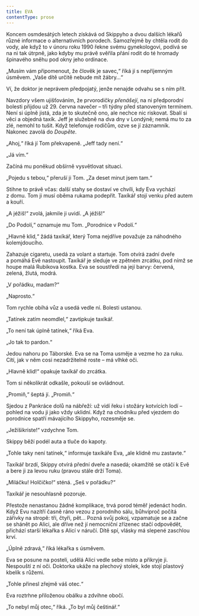 ```yaml
---
title: EVA
contentType: prose
---
```


Koncem osmdesátých letech získává od Skippyho a dvou dalších lékařů různé informace o alternativních porodech. Samozřejmě by chtěla rodit do vody, ale když to v únoru roku 1990 řekne svému gynekologovi, podívá se na ni tak útrpně, jako kdyby mu právě svěřila přání rodit do té hromady špinavého sněhu pod okny jeho ordinace.

„Musím vám připomenout, že člověk je savec,“ říká jí s nepříjemným úsměvem. „Vaše dítě určitě nebude mít žábry…“

Ví, že doktor je neprávem předpojatý, jenže nenajde odvahu se s ním přít.

Navzdory všem ujišťováním, že prvorodičky _přenášejí_, na ni předporodní bolesti přijdou už 29. června navečer – tři týdny před stanoveným termínem. Není si úplně jistá, zda je to skutečně ono, ale nechce nic riskovat. Sbalí si věci a objedná taxík. Jeff je služebně na dva dny v Londýně; nemá mu to za zlé, nemohl to tušit. Když telefonuje rodičům, ozve se jí záznamník. Nakonec zavolá do _Doupěte_.

„Ahoj,“ říká jí Tom překvapeně. „Jeff tady není.“

„Já vím.“

Začíná mu poněkud obšírně vysvětlovat situaci.

„Pojedu s tebou,“ přeruší ji Tom. „Za deset minut jsem tam.“

Stihne to právě včas: další stahy se dostaví ve chvíli, kdy Eva vychází z domu. Tom ji musí oběma rukama podepřít. Taxíkář stojí venku před autem a kouří.

„A jéžiš!“ zvolá, jakmile ji uvidí. „A jéžiš!“

„Do Podolí,“ oznamuje mu Tom. „Porodnice v Podolí.“

„Hlavně klid,“ žádá taxíkář, který Toma nejdříve považuje za náhodného kolemjdoucího.

Zahazuje cigaretu, usedá za volant a startuje. Tom otvírá zadní dveře a pomáhá Evě nastoupit. Taxíkář je sleduje ve zpětném zrcátku, pod nímž se houpe malá Rubikova kostka. Eva se soustředí na její barvy: červená, zelená, žlutá, modrá.

„V pořádku, madam?“

„Naprosto.“

Tom rychle obíhá vůz a usedá vedle ní. Bolesti ustanou.

„Tatínek zatím neomdlel,“ zavtipkuje taxíkář.

„To není tak úplně tatínek,“ říká Eva.

„Jo tak to pardon.“

Jedou nahoru po Táborské. Eva se na Toma usměje a vezme ho za ruku. Cítí, jak v něm cosi nezadržitelně roste – má vlhké oči.

„Hlavně klid!“ opakuje taxíkář do zrcátka.

Tom si několikrát odkašle, pokouší se ovládnout.

„Promiň,“ šeptá jí. „Promiň.“

Sjedou z Pankráce dolů na nábřeží: už vidí řeku i stožáry kotvících lodí – pohled na vodu ji jako vždy uklidní. Když na chodníku před vjezdem do porodnice spatří mávajícího Skippyho, rozesměje se.

„Ježíšikriste!“ vzdychne Tom.

Skippy běží podél auta a tluče do kapoty.

„Tohle taky není tatínek,“ informuje taxíkáře Eva, „ale klidně mu zastavte.“

Taxíkář brzdí, Skippy otvírá přední dveře a nasedá; okamžitě se otáčí k Evě a bere ji za levou ruku (pravou stále drží Toma).

„Miláčku! Holčičko!“ sténá. „Seš v pořádku?“

Taxíkář je nesouhlasně pozoruje.

  

Přestože nenastanou žádné komplikace, trvá porod téměř jedenáct hodin. Když Evu nazítří časně ráno vezou z porodního sálu, bůhvíproč počítá zářivky na stropě: tři, čtyři, pět… Pozná svůj pokoj, vzpamatuje se a začne se shánět po Alici, ale dříve než jí nemocniční zřízenec stačí odpovědět, přichází starší lékařka s Alicí v náručí. Dítě spí, vlásky má slepené zaschlou krví.

„Úplně zdravá,“ říká lékařka s úsměvem.

Eva se posune na posteli, udělá Alici vedle sebe místo a přikryje ji. Nespouští z ní oči. Doktorka ukáže na plechový stolek, kde stojí plastový kbelík s růžemi.

„Tohle přinesl zřejmě váš otec.“

Eva roztrhne přiloženou obálku a zdvihne obočí.

„To nebyl můj otec,“ říká. „To byl můj češtinář.“
